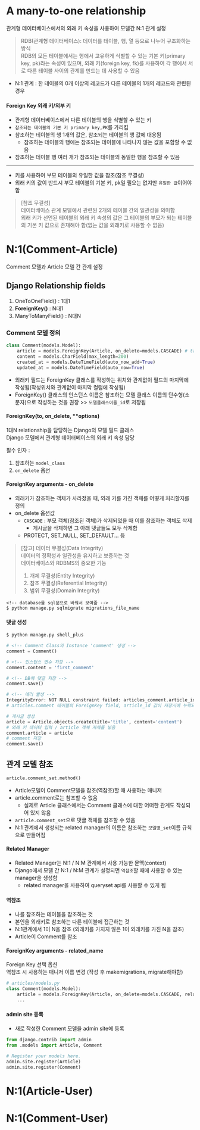 # A many-to-one relationship
관계형 데이터베이스에서의 외래 키 속성을 사용하여 모델간 N:1 관계 설정  
> RDB(관계형 데이터베이스): 데이터를 테이블, 행, 열 등으로 나누어 구조화하는 방식  
RDB의 모든 테이블에서는 행에서 고유하게 식별할 수 있는 기본 키(primary key, pk)라는 속성이 있으며, 외래 키(foreign key, fk)를 사용하여 각 행에서 서로 다른 테이블 사이의 관계를 만드는 데 사용할 수 있음   
- N:1 관계 : 한 테이블의 0개 이상의 레코드가 다른 테이블의 1개의 레코드와 관련된 경우 

#### Foreign Key 외래 키/외부 키
- 관계형 데이터베이스에서 다른 테이블의 행을 식별할 수 있는 키  
- `참조되는 테이블의 기본 키 primary key,PK`를 가리킴  
- 참조하는 테이블의 행 1개의 값은, 참조되는 테이블의 행 값에 대응됨  
    - 참조하는 테이블의 행에는 참조되는 테이블에 나타나지 않는 값을 포함할 수 없음  
- 참조하는 테이블 행 여러 개가 참조되는 테이블의 동일한 행을 참조할 수 있음
---
- 키를 사용하여 부모 테이블의 유일한 값을 참조(참조 무결성)
- 외래 키의 값이 반드시 부모 테이블의 기본 키, pk일 필요는 없지만 `유일한 값`이어야 함

> [참조 무결성]  
데이터베이스 관계 모델에서 관련된 2개의 테이블 간의 일관성을 의미함  
외래 키가 선언된 테이블의 외래 키 속성의 값은 그 테이블의 부모가 되는 테이블의 기본 키 값으로 존재해야 함(없는 값을 외래키로 사용할 수 없음)

# N:1(Comment-Article)
Comment 모델과 Article 모델 간 관계 설정  
## Django Relationship fields
1. OneToOneField() : 1대1
2. **ForeignKey()** : N대1
3. ManyToManyField() : N대N
### Comment 모델 정의
```python
class Comment(models.Model):
    article = models.ForeignKey(Article, on_delete=models.CASCADE) # table에서 article_id로 저장됨 
    content = models.CharField(max_length=200)
    created_at = models.DateTimeField(auto_now_add=True)
    updated_at = models.DateTimeField(auto_now=True)
```
- 외래키 필드는 ForeignKey 클래스를 작성하는 위치와 관계없이 필드의 마지막에 작성됨(작성위치와 관계없이 마지막 컬럼에 작성됨) 
- ForeignKey() 클래스의 인스턴스 이름은 참조하는 모델 클래스 이름의 단수형(소문자)으로 작성하는 것을 권장 >> `모델클래스이름_id`로 저장됨

#### ForeignKey(to, on_delete, **options)
1대N relationship을 담당하는 Django의 모델 필드 클래스  
Django 모델에서 관계형 데이터베이스의 외래 키 속성 담당  

필수 인자 : 
1. 참조하는 `model_class` 
2. `on_delete` 옵선

#### ForeignKey arguments - on_delete
- 외래키가 참조하는 객체가 사라졌을 때, 외래 키를 가진 객체를 어떻게 처리할지를 정의  
- on_delete 옵션값 
    - `CASCADE` : 부모 객체(참조된 객체)가 삭제되었을 때 이를 참조하는 객체도 삭제   
        - 게시글을 삭제하면 그 아래 댓글들도 모두 삭제함
    - PROTECT, SET_NULL, SET_DEFAULT... 등

> [참고] 데이터 무결성(Data Integrity)  
> 데이터의 정확성과 일관성을 유지하고 보증하는 것  
> 데이터베이스와 RDBMS의 중요한 기능  
> 1. 개체 무결성(Entity Integrity)
> 2. 참조 무결성(Referential Integrity)
> 3. 범위 무결성(Domain Integrity)

```terminal
<!-- database를 sql문으로 바꿔서 보여줌 -->
$ python manage.py sqlmigrate migrations_file_name
```
#### 댓글 생성
```python
$ python manage.py shell_plus

# <!-- Comment Class의 Instance 'comment' 생성 -->
comment = Comment()

# <!-- 인스턴스 변수 저장 -->
comment.content = 'first_comment'

# <!-- DB에 댓글 저장 -->
comment.save()

# <!-- 에러 발생 -->
IntegrityError: NOT NULL constraint failed: articles_comment.article_id
# articles.comment 테이블의 ForeignKey field, article_id 값이 저장시에 누락되었기 때문

# 게시글 생성
article = Article.objects.create(title='title', content='content')
# 외래 키 데이터 입력 / article 객체 자체를 넣음
comment.article = article
# comment 저장
comment.save()
```

## 관계 모델 참조
```python
article.comment_set.method()
```
- Article모델이 Comment모델을 참조(역참조)할 때 사용하는 매니저
- article.comment로는 참조할 수 없음  
    - 실제로 Article 클래스에서는 Comment 클래스에 대한 어떠한 관계도 작성되어 있지 않음  
- `article.comment_set`으로 댓글 객체를 참조할 수 있음
- N:1 관계에서 생성되는 related manager의 이름은 참조하는 `모델명_set`이름 규칙으로 만들어짐  
#### Related Manager
- Related Manager는 N:1 / N:M 관계에서 사용 가능한 문맥(context)  
- Django에서 모델 간 N:1 / N:M 관계가 설정되면 `역참조`할 때에 사용할 수 있는 manager을 생성함  
    - related manager을 사용하여 queryset api를 사용할 수 있게 됨 
#### 역참조
- 나를 참조하는 테이블을 참조하는 것
- 본인을 외래키로 참조하는 다른 테이블에 접근하는 것  
- N:1관계에서 1이 N을 참조 (외래키를 가지지 않은 1이 외래키를 가진 N을 참조)
- Article이 Comment를 참조


#### ForeignKey arguments - related_name
Foreign Key 선택 옵션  
역참조 시 사용하는 매니저 이름 변경 (작성 후 makemigrations, migrate해야함)  
```python
# articles/models.py
class Comment(models.Model):
    article = models.ForeignKey(Article, on_delete=models.CASCADE, related_name='comments')
    ...
```

#### admin site 등록
- 새로 작성한 Comment 모델을 admin site에 등록
```python
from django.contrib import admin
from .models import Article, Comment

# Register your models here.
admin.site.register(Article)
admin.site.register(Comment)
```


# N:1(Article-User)

# N:1(Comment-User)